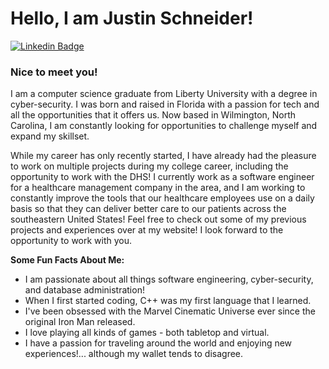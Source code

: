 # Hello, I am Justin Schneider!

[![Linkedin Badge](https://img.shields.io/badge/-LinkedIn-0e76a8?style=flat-square&logo=Linkedin&logoColor=white)](https://linkedin.com/in/justschneid)

### Nice to meet you!
I am a computer science graduate from Liberty University with a degree in cyber-security. I was born and raised in Florida with a passion for tech and all the opportunities that it offers us. Now based in Wilmington, North Carolina, I am constantly looking for opportunities to challenge myself and expand my skillset.

While my career has only recently started, I have already had the pleasure to work on multiple projects during my college career, including the opportunity to work with the DHS! I currently work as a software engineer for a healthcare management company in the area, and I am working to constantly improve the tools that our healthcare employees use on a daily basis so that they can deliver better care to our patients across the southeastern United States! Feel free to check out some of my previous projects and experiences over at my website! I look forward to the opportunity to work with you.

**Some Fun Facts About Me:**
- I am passionate about all things software engineering, cyber-security, and database administration!
- When I first started coding, C++ was my first language that I learned.
- I've been obsessed with the Marvel Cinematic Universe ever since the original Iron Man released.
- I love playing all kinds of games - both tabletop and virtual.
- I have a passion for traveling around the world and enjoying new experiences!... although my wallet tends to disagree.
